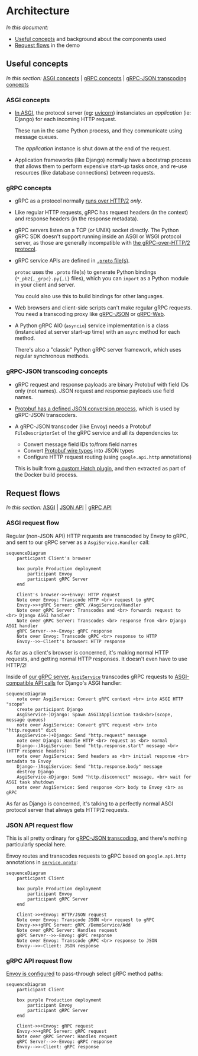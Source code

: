 # Architecture

_In this document:_

- [Useful concepts](#useful-concepts) and background about the components used
- [Request flows](#request-flows) in the demo

## Useful concepts

_In this section:_ [ASGI concepts](#asgi-concepts) |
[gRPC concepts](#grpc-concepts) |
[gRPC-JSON transcoding concepts](#grpc-json-transcoding-concepts)

### ASGI concepts

- [In ASGI][asgi-proto], the protocol server (eg: [uvicorn][]) instanciates an
  _application_ (ie: Django) for each incoming HTTP request.

  These run in the same Python process, and they communicate using message
  queues.

  The _application_ instance is shut down at the end of the request.

- Application frameworks (like Django) normally have a bootstrap process that
  allows them to perform expensive start-up tasks once, and re-use resources
  (like database connections) between requests.

### gRPC concepts

- gRPC as a protocol normally [runs over HTTP/2][grpc-http2] _only_.

- Like regular HTTP requests, gRPC has request headers (in the context) and
  response headers (in the response metadata).

- gRPC servers listen on a TCP (or UNIX) socket directly. The Python gRPC SDK
  doesn't support running inside an ASGI or WSGI protocol server, as those are
  generally incompatible with [the gRPC-over-HTTP/2 protocol][grpc-http2].

- gRPC service APIs are defined in [`.proto` file(s)][service.proto].

  `protoc` uses the `.proto` file(s) to generate Python bindings
  (`*_pb2{,_grpc}.py{,i}` files), which you can `import` as a Python module in
  your client and server.

  You could also use this to build bindings for other languages.

- Web browsers and client-side scripts can't make regular gRPC requests. You
  need a transcoding proxy like [gRPC-JSON][grpc-json] or [gRPC-Web][grpc-web].

- A Python gRPC AIO (`asyncio`) service implementation is a class (instanciated
  at server start-up time) with an `async` method for each method.

  There's also a "classic" Python gRPC server framework, which uses regular
  synchronous methods.

### gRPC-JSON transcoding concepts

- gRPC request and response payloads are binary Protobuf with field IDs only
  (not names). JSON request and response payloads use field names.

- [Protobuf has a defined JSON conversion process][proto-json], which is used by
  gRPC-JSON transcoders.

- A gRPC-JSON transcoder (like Envoy) needs a Protobuf `FileDescriptorSet` of
  the gRPC service and all its dependencies to:

  - Convert message field IDs to/from field names
  - Convert [Protobuf wire types][proto-wire] into JSON types
  - Configure HTTP request routing (using `google.api.http` annotations)

  This is built from [a custom Hatch plugin][hatch-build], and then extracted
  as part of the Docker build process.

## Request flows

_In this section:_ [ASGI](#asgi-request-flow) |
[JSON API](#json-api-request-flow) | [gRPC API](#grpc-api-request-flow)

### ASGI request flow

Regular (non-JSON API) HTTP requests are transcoded by Envoy to gRPC, and sent
to our gRPC server as a `AsgiService.Handler` call:

```mermaid
sequenceDiagram
    participant Client's browser

    box purple Production deployment
        participant Envoy
        participant gRPC Server
    end

    Client's browser->>+Envoy: HTTP request
    Note over Envoy: Transcode HTTP <br> request to gRPC
    Envoy->>+gRPC Server: gRPC /AsgiService/Handler
    Note over gRPC Server: Transcodes and <br> forwards request to <br> Django ASGI handler
    Note over gRPC Server: Transcodes <br> response from <br> Django ASGI handler
    gRPC Server-->>-Envoy: gRPC response
    Note over Envoy: Transcode gRPC <br> response to HTTP
    Envoy-->>-Client's browser: HTTP response
```

As far as a client's browser is concerned, it's making normal HTTP requests, and
getting normal HTTP responses. It doesn't even have to use HTTP/2!

Inside of [our gRPC server][server], [`AsgiService`][AsgiService] transcodes
gRPC requests to [ASGI-compatible API calls][asgi-http] for Django's ASGI
handler:

```mermaid
sequenceDiagram
    note over AsgiService: Convert gRPC context <br> into ASGI HTTP "scope"
    create participant Django
    AsgiService-)Django: Spawn ASGI3Application task<br>(scope, message queues)
    note over AsgiService: Convert gRPC request <br> into "http.request" dict
    AsgiService-)+Django: Send "http.request" message
    note over Django: Handle HTTP <br> request as <br> normal
    Django--)AsgiService: Send "http.response.start" message <br> (HTTP response headers)
    note over AsgiService: Send headers as <br> initial response <br> metadata to Envoy
    Django--)AsgiService: Send "http.response.body" message
    destroy Django
    AsgiService-xDjango: Send "http.disconnect" message, <br> wait for ASGI task shutdown
    note over AsgiService: Send response <br> body to Envoy <br> as gRPC
```

As far as Django is concerned, it's talking to a perfectly normal ASGI protocol
server that always gets HTTP/2 requests.

### JSON API request flow

This is all pretty ordinary for [gRPC-JSON transcoding][grpc-json], and there's
nothing particularly special here.

Envoy routes and transcodes requests to gRPC based on `google.api.http`
annotations in [`service.proto`][service.proto]:

```mermaid
sequenceDiagram
    participant Client

    box purple Production deployment
        participant Envoy
        participant gRPC Server
    end

    Client->>+Envoy: HTTP/JSON request
    Note over Envoy: Transcode JSON <br> request to gRPC
    Envoy->>+gRPC Server: gRPC /DemoService/Add
    Note over gRPC Server: Handles request
    gRPC Server-->>-Envoy: gRPC response
    Note over Envoy: Transcode gRPC <br> response to JSON
    Envoy-->>-Client: JSON response
```

### gRPC API request flow

[Envoy is configured](./envoy/envoy.yaml) to pass-through select gRPC method
paths:

```mermaid
sequenceDiagram
    participant Client

    box purple Production deployment
        participant Envoy
        participant gRPC Server
    end

    Client->>+Envoy: gRPC request
    Envoy->>+gRPC Server: gRPC request
    Note over gRPC Server: Handles request
    gRPC Server-->>-Envoy: gRPC response
    Envoy-->>-Client: gRPC response
```

[AsgiService]: ../server/src/grpc_asgi_django_demo/server/asgi_impl.py
[asgi-http]: https://asgi.readthedocs.io/en/latest/specs/www.html
[asgi-proto]: https://asgi.readthedocs.io/en/latest/specs/main.html#overview
[grpc-json]: https://www.envoyproxy.io/docs/envoy/latest/configuration/http/http_filters/grpc_json_transcoder_filter
[grpc-http2]: https://github.com/grpc/grpc/blob/master/doc/PROTOCOL-HTTP2.md
[grpc-web]: https://www.envoyproxy.io/docs/envoy/latest/configuration/http/http_filters/grpc_web_filter
[hatch-build]: ../proto/hatch_build.py
[proto-json]: https://protobuf.dev/programming-guides/json/
[proto-wire]: https://protobuf.dev/programming-guides/encoding/#structure
[server]: ../server/
[service.proto]: ../proto/proto/grpc_asgi_django_demo/proto/v1/service.proto
[uvicorn]: https://www.uvicorn.org/
